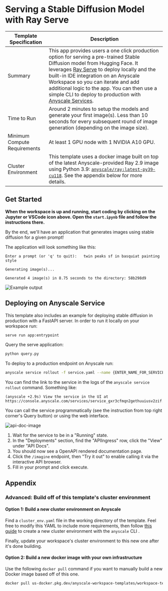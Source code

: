 # Serving a Stable Diffusion Model with Ray Serve

| Template Specification | Description |
| ---------------------- | ----------- |
| Summary | This app provides users a one click production option for serving a pre-trained Stable Diffusion model from Hugging Face.  It leverages [Ray Serve](https://docs.ray.io/en/latest/serve/index.html) to deploy locally and the built-in IDE integration on an Anyscale Workspace so you can iterate and add additional logic to the app. You can then use a simple CLI to deploy to production with [Anyscale Services](https://docs.anyscale.com/productionize/services/get-started?utm_source=ray_docs&utm_medium=docs&utm_campaign=stable_diffusion). |
| Time to Run | Around 2 minutes to setup the models and generate your first image(s). Less than 10 seconds for every subsequent round of image generation (depending on the image size). |
| Minimum Compute Requirements | At least 1 GPU node with 1 NVIDIA A10 GPU. |
| Cluster Environment | This template uses a docker image built on top of the latest Anyscale-provided Ray 2.9 image using Python 3.9: [`anyscale/ray:latest-py39-cu118`](https://docs.anyscale.com/reference/base-images/overview?utm_source=ray_docs&utm_medium=docs&utm_campaign=stable_diffusion). See the appendix below for more details. |

## Get Started

**When the workspace is up and running, start coding by clicking on the Jupyter or VSCode icon above. Open the `start.ipynb` file and follow the instructions there.**

By the end, we'll have an application that generates images using stable diffusion for a given prompt!

The application will look something like this:

```text
Enter a prompt (or 'q' to quit):   twin peaks sf in basquiat painting style

Generating image(s)...

Generated 4 image(s) in 8.75 seconds to the directory: 58b298d9
```

![Example output](https://github-production-user-asset-6210df.s3.amazonaws.com/3887863/239090189-dc1f1b7b-2fa0-4886-ae12-ca5d35b8ebc9.png)

## Deploying on Anyscale Service

This template also includes an example for deploying stable diffusion in production with a FastAPI server. In order to run it locally on your workspace run:

```bash
serve run app:entrypoint
```

Query the serve application:

```bash
python query.py
```

To deploy to a production endpoint on Anyscale run:

```bash
anyscale service rollout -f service.yaml --name {ENTER_NAME_FOR_SERVICE}
```

You can find the link to the service in the logs of the `anyscale service rollout` command. Something like:

```
(anyscale +2.9s) View the service in the UI at https://console.anyscale.com/services/service_gxr3cfmqn2gethuuiusv2zif.
```

You can call the service programmatically (see the instruction from top right corner's Query button) or using the web interface.

![api-doc-image](https://user-images.githubusercontent.com/21118851/204909023-9e3fac37-40c0-44e3-bfe0-4db502e30c2e.png)

1. Wait for the service to be in a "Running" state.
2. In the "Deployments" section, find the "APIIngress" row, click the "View" under "API Docs".
3. You should now see a OpenAPI rendered documentation page.
4. Click the `/imagine` endpoint, then "Try it out" to enable calling it via the interactive API browser.
5. Fill in your prompt and click execute.

## Appendix

### Advanced: Build off of this template's cluster environment

#### Option 1: Build a new cluster environment on Anyscale

Find a `cluster_env.yaml` file in the working directory of the template. Feel free to modify this YAML to include more requirements, then follow [this guide](https://docs.anyscale.com/configure/dependency-management/cluster-environments#creating-a-cluster-environment?utm_source=ray_docs&utm_medium=docs&utm_campaign=stable_diffusion) to create a new cluster environment with the `anyscale` CLI .

Finally, update your workspace's cluster environment to this new one after it's done building.

#### Option 2: Build a new docker image with your own infrastructure

Use the following `docker pull` command if you want to manually build a new Docker image based off of this one.

```bash
docker pull us-docker.pkg.dev/anyscale-workspace-templates/workspace-templates/serve-stable-diffusion-model-ray-serve:latest
```
